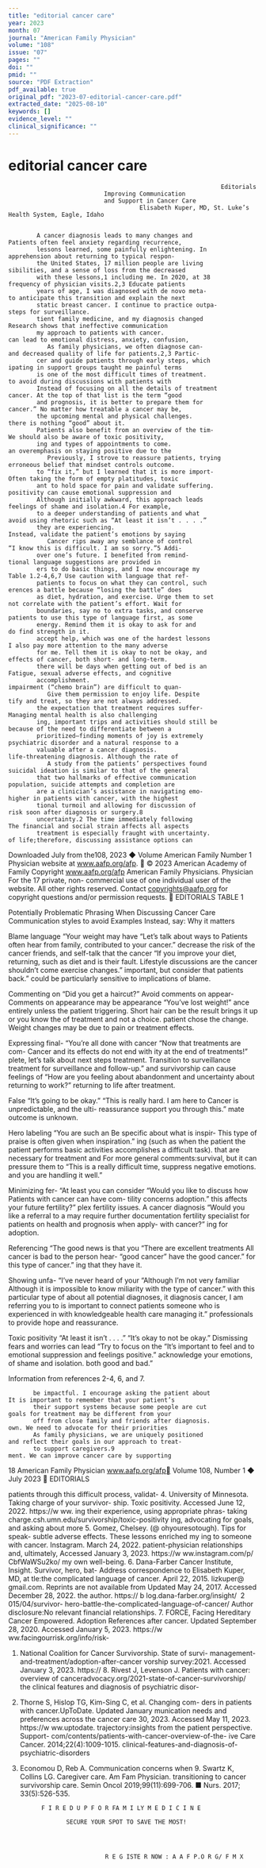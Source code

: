```yaml
---
title: "editorial cancer care"
year: 2023
month: 07
journal: "American Family Physician"
volume: "108"
issue: "07"
pages: ""
doi: ""
pmid: ""
source: "PDF Extraction"
pdf_available: true
original_pdf: "2023-07-editorial-cancer-care.pdf"
extracted_date: "2025-08-10"
keywords: []
evidence_level: ""
clinical_significance: ""
---
```


# editorial cancer care

                                                                Editorials
                               Improving Communication
                               and Support in Cancer Care
                                         Elisabeth Kuper, MD, St. Luke’s Health System, Eagle, Idaho


            A cancer diagnosis leads to many changes and                         Patients often feel anxiety regarding recurrence,
            lessons learned, some painfully enlightening. In                     apprehension about returning to typical respon-
            the United States, 17 million people are living                      sibilities, and a sense of loss from the decreased
            with these lessons,1 including me. In 2020, at 38                    frequency of physician visits.2,3 Educate patients
            years of age, I was diagnosed with de novo meta-                     to anticipate this transition and explain the next
            static breast cancer. I continue to practice outpa-                  steps for surveillance.
            tient family medicine, and my diagnosis changed                         Research shows that ineffective communication
            my approach to patients with cancer.                                 can lead to emotional distress, anxiety, confusion,
               As family physicians, we often diagnose can-                      and decreased quality of life for patients.2,3 Partic-
            cer and guide patients through early steps, which                    ipating in support groups taught me painful terms
            is one of the most difficult times of treatment.                     to avoid during discussions with patients with
            Instead of focusing on all the details of treatment                  cancer. At the top of that list is the term “good
            and prognosis, it is better to prepare them for                      cancer.” No matter how treatable a cancer may be,
            the upcoming mental and physical challenges.                         there is nothing “good” about it.
            Patients also benefit from an overview of the tim-                      We should also be aware of toxic positivity,
            ing and types of appointments to come.                               an overemphasis on staying positive due to the
               Previously, I strove to reassure patients, trying                 erroneous belief that mindset controls outcome.
            to “fix it,” but I learned that it is more import-                   Often taking the form of empty platitudes, toxic
            ant to hold space for pain and validate suffering.                   positivity can cause emotional suppression and
            Although initially awkward, this approach leads                      feelings of shame and isolation.4 For example,
            to a deeper understanding of patients and what                       avoid using rhetoric such as “At least it isn’t . . . .”
            they are experiencing.                                               Instead, validate the patient’s emotions by saying
               Cancer rips away any semblance of control                         “I know this is difficult. I am so sorry.”5 Addi-
            over one’s future. I benefited from remind-                          tional language suggestions are provided in
            ers to do basic things, and I now encourage my                       Table 1.2-4,6,7 Use caution with language that ref-
            patients to focus on what they can control, such                     erences a battle because “losing the battle” does
            as diet, hydration, and exercise. Urge them to set                   not correlate with the patient’s effort. Wait for
            boundaries, say no to extra tasks, and conserve                      patients to use this type of language first, as some
            energy. Remind them it is okay to ask for and                        do find strength in it.
            accept help, which was one of the hardest lessons                       I also pay more attention to the many adverse
            for me. Tell them it is okay to not be okay, and                     effects of cancer, both short- and long-term.
            there will be days when getting out of bed is an                     Fatigue, sexual adverse effects, and cognitive
            accomplishment.                                                      impairment (“chemo brain”) are difficult to quan-
               Give them permission to enjoy life. Despite                       tify and treat, so they are not always addressed.
            the expectation that treatment requires suffer-                         Managing mental health is also challenging
            ing, important trips and activities should still be                  because of the need to differentiate between a
            prioritized—finding moments of joy is extremely                      psychiatric disorder and a natural response to a
            valuable after a cancer diagnosis.                                   life-threatening diagnosis. Although the rate of
               A study from the patients’ perspectives found                     suicidal ideation is similar to that of the general
            that two hallmarks of effective communication                        population, suicide attempts and completion are
            are a clinician’s assistance in navigating emo-                      higher in patients with cancer, with the highest
            tional turmoil and allowing for discussion of                        risk soon after diagnosis or surgery.8
            uncertainty.2 The time immediately following                            The financial and social strain affects all aspects
            treatment is especially fraught with uncertainty.                    of life;​therefore, discussing assistance options can

 Downloaded
July         from the108,
     2023 ◆ Volume    American Family
                          Number  1 Physician website at www.aafp.org/afp.        © 2023 American Academy of Family
                                                                           Copyright
                                                            www.aafp.org/afp                                    American    Family
                                                                                                                     Physicians.      Physician
                                                                                                                                 For the           17
                                                                                                                                         private, non-
commercial use of one individual user of the website. All other rights reserved. Contact copyrights@aafp.org for copyright questions and/or permission requests.
                                                             EDITORIALS
   TABLE 1

   Potentially Problematic Phrasing When Discussing Cancer Care
   Communication
   styles to avoid        Examples                        Instead, say:​                        Why it matters

   Blame language         “Your weight may have          “Let’s talk about ways to              Patients often hear from family,
                          contributed to your cancer.”   decrease the risk of the cancer        friends, and self-talk that the cancer
                          “If you improve your diet,     returning, such as diet and            is their fault. Lifestyle discussions are
                          the cancer shouldn’t come      exercise changes.”                     important, but consider that patients
                          back.”                                                                could be particularly sensitive to
                                                                                                implications of blame.

   Commenting on          “Did you get a haircut?”       Avoid comments on appear-              Comments on appearance may be
   appearance             “You’ve lost weight!”          ance entirely unless the patient       triggering. Short hair can be the result
                                                         brings it up or you know the           of treatment and not a choice.
                                                         patient chose the change.              Weight changes may be due to pain
                                                                                                or treatment effects.

   Expressing final-      “You’re all done with cancer   “Now that treatments are com-          Cancer and its effects do not end with
   ity at the end of      treatments!”                   plete, let’s talk about next steps     treatment. Transition to surveillance
   treatment                                             for surveillance and follow-up.”       and survivorship can cause feelings of
                                                         “How are you feeling about             abandonment and uncertainty about
                                                         returning to work?”                    returning to life after treatment.

   False                  “It’s going to be okay.”       “This is really hard. I am here to     Cancer is unpredictable, and the ulti-
   reassurance                                           support you through this.”             mate outcome is unknown.

   Hero labeling          “You are such an               Be specific about what is inspir-      This type of praise is often given when
                          inspiration.”                  ing (such as when the patient          the patient performs basic activities
                                                         accomplishes a difficult task).        that are necessary for treatment and
                                                         For more general comments:​            survival, but it can pressure them to
                                                         “This is a really difficult time,      suppress negative emotions.
                                                         and you are handling it well.”

   Minimizing fer-        “At least you can consider     “Would you like to discuss how         Patients with cancer can have com-
   tility concerns        adoption.”                     this affects your future fertility?”   plex fertility issues. A cancer diagnosis
                                                         “Would you like a referral to a        may require further documentation
                                                         fertility specialist for patients      on health and prognosis when apply-
                                                         with cancer?”                          ing for adoption.

   Referencing            “The good news is that you     “There are excellent treatments        All cancer is bad to the person hear-
   “good cancer”          have the good cancer.”         for this type of cancer.”              ing that they have it.

   Showing unfa-          “I’ve never heard of your      “Although I’m not very familiar        Although it is impossible to know
   miliarity with the     type of cancer.”               with this particular type of           about all potential diagnoses, it
   diagnosis                                             cancer, I am referring you to          is important to connect patients
                                                         someone who is experienced in          with knowledgeable health care
                                                         managing it.”                          professionals to provide hope and
                                                                                                reassurance.

   Toxic positivity       “At least it isn’t . . . .”    “It’s okay to not be okay.”            Dismissing fears and worries can lead
                          “Try to focus on the           “It’s important to feel and            to emotional suppression and feelings
                          positive.”                     acknowledge your emotions,             of shame and isolation.
                                                         both good and bad.”

   Information from references 2-4, 6, and 7.




           be impactful. I encourage asking the patient about                It is important to remember that your patient’s
           their support systems because some people are cut               goals for treatment may be different from your
           off from close family and friends after diagnosis.              own. We need to advocate for their priorities
           As family physicians, we are uniquely positioned                and reflect their goals in our approach to treat-
           to support caregivers.9                                         ment. We can improve cancer care by supporting

18 American Family Physician                             www.aafp.org/afp                                 Volume 108, Number 1 ◆ July 2023
                                                       EDITORIALS


patients through this difficult process, validat-                 4. University of Minnesota. Taking charge of your survivor-
                                                                     ship. Toxic positivity. Accessed June 12, 2022. https://​w ww.
ing their experience, using appropriate phras-                       taking​charge.csh.umn.edu/survivorship/toxic-positivity
ing, advocating for goals, and asking about more                  5. Gomez, Chelsey. (@​  ohyouresotough). Tips for speak-
subtle adverse effects. These lessons enriched my                    ing to someone with cancer. Instagram. March 24, 2022.
patient-physician relationships and, ultimately,                     Accessed January 3, 2023. https://​w ww.instagram.com/p/
                                                                     CbfWaWSu2ko/
my own well-being.
                                                                  6. Dana-Farber Cancer Institute, Insight. Survivor, hero, bat-
Address correspondence to Elisabeth Kuper, MD, at                    tle:​the complicated language of cancer. April 22, 2015.
lizkuper@​gmail.com. Reprints are not available from                 Updated May 24, 2017. Accessed December 28, 2022.
the author.                                                          https://​ b log.dana-farber.org/insight/ ​ 2 015/04/survivor-
                                                                     hero-battle-the-complicated-language-of-cancer/
Author disclosure:​No relevant financial relationships.
                                                                  7. FORCE, Facing Hereditary Cancer Empowered. Adoption
References                                                           after cancer. Updated September 28, 2020. Accessed
                                                                     January 5, 2023. https://​w ww.facingourrisk.org/info/risk-​​
 1. National Coalition for Cancer Survivorship. State of survi-      management-and-treatment/adoption-after-cancer
    vorship survey:​2021. Accessed January 3, 2023. https://​     8. Rivest J, Levenson J. Patients with cancer:​overview of
    cancer​advocacy.org/2021-state-of-cancer-survivorship/           the clinical features and diagnosis of psychiatric disor-
2. Thorne S, Hislop TG, Kim-Sing C, et al. Changing com-             ders in patients with cancer.​UpToDate. Updated January
   munication needs and preferences across the cancer care           30, 2023. Accessed May 11, 2023. https://​w ww.uptodate.
   trajectory:​insights from the patient perspective. Support-       com/contents/patients-with-cancer-overview-of-the-
   ive Care Cancer. 2014;​22(4):​1009-1015.                          clinical-features-and-diagnosis-of-psychiatric-disorders
3. Economou D, Reb A. Communication concerns when                 9. Swartz K, Collins LG. Caregiver care. Am Fam Physician.
   transitioning to cancer survivorship care. Semin Oncol            2019;​99(11):​699-706. ■
   Nurs. 2017;​33(5):​526-535.




             F I R E D U P F O R FA M I LY M E D I C I N E

                    SECURE YOUR SPOT TO SAVE THE MOST!




                               R E G ISTE R NOW : A A F P.O R G/ F M X
